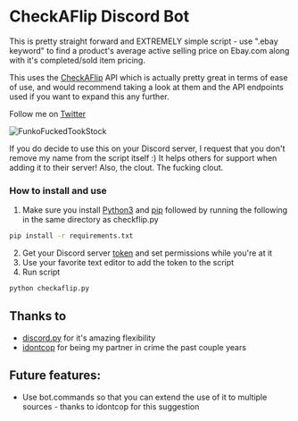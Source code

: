 # CheckAFlip Discord Bot
This is pretty straight forward and EXTREMELY simple script - use ".ebay keyword" to find a product's average active selling price on Ebay.com along with it's completed/sold item pricing.

This uses the [CheckAFlip](http://www.checkaflip.com/) API which is actually pretty great in terms of ease of use, and would recommend taking a look at them and the API endpoints used if you want to expand this any further. 

Follow me on [Twitter](https://twitter.com/taquitoslayer)

![FunkoFuckedTookStock](https://i.imgur.com/hfgacKK.png)

If you do decide to use this on your Discord server, I request that you don't remove my name from the script itself :) It helps others for support when adding it to their server! Also, the clout. The fucking clout.
  
### How to install and use
1. Make sure you install [Python3](https://www.python.org/getit/) and [pip](https://pip.pypa.io/en/stable/installing/) followed by running the following in the same directory as checkflip.py
```bash
pip install -r requirements.txt
```
2. Get your Discord server [token](https://github.com/Chikachi/DiscordIntegration/wiki/How-to-get-a-token-and-channel-ID-for-Discord) and set permissions while you're at it
3. Use your favorite text editor to add the token to the script
4. Run script
```bash
python checkaflip.py
```

## Thanks to
* [discord.py](https://github.com/Rapptz/discord.py) for it's amazing flexibility
* [idontcop](https://twitter.com/idontcop) for being my partner in crime the past couple years

## Future features:
* Use bot.commands so that you can extend the use of it to multiple sources - thanks to idontcop for this suggestion
